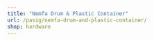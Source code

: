 ```yaml
---
title: "Nemfa Drum & Plastic Container"
url: /pasig/nemfa-drum-and-plastic-container/
shop: hardware
---
```


